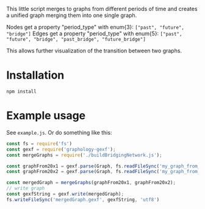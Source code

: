 This little script merges to graphs from different periods of time and creates a unified graph merging them into one single graph.

Nodes get a property "period_type" with enum{3}: `["past", "future", "bridge"]`
Edges get a property "period_type" with enum{5}: `["past", "future", "bridge", "past_bridge", "future_bridge"]`

This allows further visualization of the transition between two graphs.

# Installation

```
npm install
```

# Example usage

See `example.js`. Or do something like this:

```js
const fs = require('fs')
const gexf = require('graphology-gexf');
const mergeGraphs = require('./buildBridgingNetwork.js');

const graphFrom20x1 = gexf.parse(Graph, fs.readFileSync('my_graph_from_20x1.gexf', 'utf8'));
const graphFrom20x2 = gexf.parse(Graph, fs.readFileSync('my_graph_from_20x2.gexf', 'utf8'));

const mergedGraph = mergeGraphs(graphFrom20x1, graphFrom20x2);
// write graph
const gexfString = gexf.write(mergedGraph);
fs.writeFileSync('mergedGraph.gexf', gexfString, 'utf8')
```

